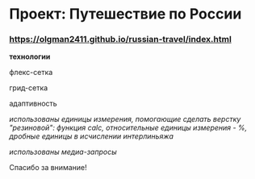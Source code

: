 # Проект: Путешествие по России

### https://olgman2411.github.io/russian-travel/index.html

**технологии**

флекс-сетка

грид-сетка

адаптивность 

  *использованы единицы измерения,  помогающие сделать верстку "резиновой": функция calc, относительные единицы измерения - %, дробные единицы в исчислении интерлиньяжа*
  
  *использованы медиа-запросы*
 
  
Спасибо за внимание!
